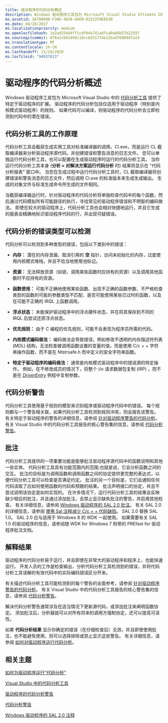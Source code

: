 ```yaml
---
title: 驱动程序的代码分析概述
description: Windows 驱动程序工具包为 Microsoft Visual Studio Ultimate 2012 中的代码分析工具提供了特定于驱动程序的扩展。
ms.assetid: 2A780608-F386-4838-A4EB-022C2F0EED3B
ms.date: 04/20/2017
ms.localizationpriority: medium
ms.openlocfilehash: 1e2ad254d4ff1cdf04a741adfca0a66b57b22597
ms.sourcegitcommit: 878a1cb0149dc18ccbd31774e12bad76084dfa24
ms.translationtype: MT
ms.contentlocale: zh-CN
ms.lasthandoff: 11/19/2020
ms.locfileid: "94937813"
---
```

# <a name="code-analysis-for-drivers-overview"></a>驱动程序的代码分析概述


Windows 驱动程序工具包为 Microsoft Visual Studio 中的 [代码分析工具](/previous-versions/visualstudio/visual-studio-2013/dd264897(v=vs.120)) 提供了特定于驱动程序的扩展。 驱动程序的代码分析包括仅适用于驱动程序（特别是内核模式驱动程序）的规则。 如果代码可以编译，则驱动程序的代码分析会立即检测到代码中的潜在错误。

## <a name="span-idhow_the_code_analysis_tool_worksspanspan-idhow_the_code_analysis_tool_worksspanspan-idhow_the_code_analysis_tool_worksspanhow-the-code-analysis-tool-works"></a><span id="How_the_Code_Analysis_tool_works"></span><span id="how_the_code_analysis_tool_works"></span><span id="HOW_THE_CODE_ANALYSIS_TOOL_WORKS"></span>代码分析工具的工作原理


代码分析工具会截获生成实用工具对标准编译器的调用，Cl.exe，而是运行 CL 截取编译器来分析驱动程序源代码，并创建错误和警告消息的日志文件。 您可以单独运行代码分析工具，也可以配置在生成驱动程序时运行的代码分析工具。 当你运行代码分析工具本身 (**分析 &gt; 对解决方案运行代码分析** 时) 结果将显示在 "代码分析报表" 窗口中。 当您在生成过程中运行代码分析工具时，CL 截取编译器将创建错误和警告消息的日志文件，然后调用 Cl.exe 的标准版本来生成生成输出。 生成的对象文件与标准生成命令所生成的文件相同。

当截获编译器运行时，针对驱动程序的代码分析将单独检查代码中的每个函数，然后通过代码模拟所有可能路径的执行，寻找常见的驱动程序错误和不明智的编码做法。 即使在较大的驱动程序上，代码分析工具也会相对快捷地运行，并且它生成的报表会精确地标识驱动程序代码的行，并出现可疑错误。

## <a name="span-idthe_types_of_errors_code_analysis_can_detectspanspan-idthe_types_of_errors_code_analysis_can_detectspanspan-idthe_types_of_errors_code_analysis_can_detectspanthe-types-of-errors-code-analysis-can-detect"></a><span id="The_types_of_errors_Code_Analysis_can_detect"></span><span id="the_types_of_errors_code_analysis_can_detect"></span><span id="THE_TYPES_OF_ERRORS_CODE_ANALYSIS_CAN_DETECT"></span>代码分析的错误类型可以检测


代码分析可以检测到多种类型的错误，包括以下类别中的错误：

-   **内存：** 潜在的内存泄漏，取消引用的 **空** 指针，访问未初始化的内存，过度使用内核模式堆栈，并且不恰当地使用池标记。

-   **资源：** 无法释放资源（如锁、调用某些函数时应持有的资源）以及调用其他函数时不应持有的资源。

-   **函数使用：** 可能不正确地使用某些函数、出现不正确的函数参数、不严格检查类型的函数的可能的参数类型不匹配、是否可能使用某些已过时的函数，以及在可能不正确的 IRQL 上函数调用。

-   **浮点状态：** 未能保护驱动程序中的浮点硬件状态，并在将其保存到不同的 IRQL 后尝试还原浮点状态。

-   **优先规则：** 由于 C 编程的优先规则，可能不会表现为程序员所需的代码。

-   **内核模式编码做法：** 编码做法会导致错误，例如修改不透明的内存描述符列表 (MDL) 结构，无法检查被调用函数设置的变量的值，而是使用 C/c + + 字符串操作函数，而不是在 Ntstrsafe.h 而中定义的安全字符串函数。

-   **特定于驱动程序的编码做法：** 通常是内核模式驱动程序中的错误源的特定操作。 例如，在不修改成员的情况下，将整个 i/o 请求数据包复制 (IRP) ，而不是在 [*DriverEntry*](/windows-hardware/drivers/ddi/wdm/nc-wdm-driver_initialize) 例程中复制参数。

## <a name="span-idcode_analysis_warningsspanspan-idcode_analysis_warningsspanspan-idcode_analysis_warningsspancode-analysis-warnings"></a><span id="Code_Analysis_warnings"></span><span id="code_analysis_warnings"></span><span id="CODE_ANALYSIS_WARNINGS"></span>代码分析警告


代码分析工具使用基于规则的模型来识别程序或驱动程序代码中的错误。 每个规则都与一个警告相关联，如果代码分析工具检测到规则冲突，则会报告该警告。 有关特定于驱动程序的警告的详细信息，请参阅 [针对驱动程序警告的代码分析](prefast-for-drivers-warnings.md)。 有关 Visual Studio 中的代码分析工具报告的核心警告集的信息，请参阅 [代码分析警告](/previous-versions/visualstudio/visual-studio-2012/a5b9aa09(v=vs.110))。

## <a name="span-idannotationsspanspan-idannotationsspanspan-idannotationsspanannotations"></a><span id="Annotations"></span><span id="annotations"></span><span id="ANNOTATIONS"></span>批注


代码分析工具提供的一项重要功能是能够批注驱动程序源代码中的函数说明和其他一些实体。 代码分析工具具有功能范围内的范围;也就是说，它会分析函数之间的交互。 批注的目标是为调用函数和调用函数之间的协定提供更完整的表达式，以便代码分析工具可以检查是否满足约定。 批注的另一个目标是，它们会通知任何代码读取了应如何使用函数的代码和预期的结果。 批注声明接口的协定，并且不尝试说明该协定是如何实现的。 在许多情况下，运行代码分析工具的结果会反映缺少相应的批注，并且通过添加批注，会禁止显示缺失批注的警告，并启用其他检查。 有关详细信息，请参阅 [Windows 驱动程序的 SAL 2.0 批注](sal-2-annotations-for-windows-drivers.md)。 有关 SAL 2.0 的详细信息，请参阅 [使用 Sal 注释减少 C/c + + 代码缺陷](/cpp/code-quality/using-sal-annotations-to-reduce-c-cpp-code-defects)。 SAL 2.0 替换 SAL 1.0。 SAL 2.0 应与适用于 Windows 8 的 WDK 一起使用。 如果需要有关 SAL 1.0 的驱动程序的信息，请参阅随 WDK for Windows 7 附带的 PREfast for 驱动程序批注文档。

## <a name="span-idinterpreting_the_resultspanspan-idinterpreting_the_resultspanspan-idinterpreting_the_resultspaninterpreting-the-result"></a><span id="Interpreting_the_result"></span><span id="interpreting_the_result"></span><span id="INTERPRETING_THE_RESULT"></span>解释结果


驱动程序的代码分析易于运行，并且即使在非常大的驱动程序和程序上，也能快速运行。 开发人员的工作是检查输出，分析代码分析工具检测到的错误，并将代码分析工具误解的有效代码中的实际编码错误区分开来。

有关描述代码分析工具可能检测到的每个警告的全面参考，请参阅 [针对驱动程序警告的代码分析](prefast-for-drivers-warnings.md)。 有关 Visual Studio 中的代码分析工具报告的核心警告集的信息，请参阅 [代码分析警告](/cpp/code-quality/code-analysis-for-c-cpp-warnings)。

解决代码分析警告通常涉及在适当情况下更新源代码，或添加批注来阐明函数协定。 添加批注后，分析器就可以对所有将来的调用方强制协定，还可以提高可读性。

如果 **代码分析结果** 显示你确定的错误（在仔细检查后）无效，并且即使使用批注，也不能避免使用，则可以选择排除或禁止显示这些警告。 有关详细信息，请参阅 [如何对驱动程序运行代码分析](how-to-run-code-analysis-for-drivers.md)。

## <a name="span-idrelated_topicsspanrelated-topics"></a><span id="related_topics"></span>相关主题


[如何为驱动程序运行“代码分析”](how-to-run-code-analysis-for-drivers.md)

[Visual Studio 中的代码分析工具](/visualstudio/code-quality/)

[驱动程序的代码分析警告](prefast-for-drivers-warnings.md)

[代码分析警告](/cpp/code-quality/code-analysis-for-c-cpp-warnings)

[Windows 驱动程序的 SAL 2.0 注释](sal-2-annotations-for-windows-drivers.md)

 

